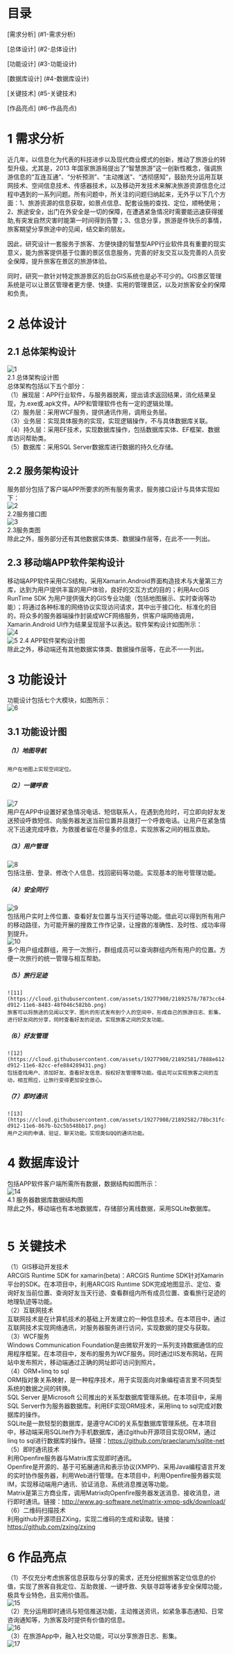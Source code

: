 # 目录
[需求分析]
(#1-需求分析)

[总体设计]
(#2-总体设计)

[功能设计]
(#3-功能设计)

[数据库设计]
(#4-数据库设计)

[关键技术]
(#5-关键技术)

[作品亮点]
(#6-作品亮点)

# 1 需求分析
近几年，以信息化为代表的科技进步以及现代商业模式的创新，推动了旅游业的转型升级。尤其是，2013 年国家旅游局提出了“智慧旅游”这一创新性概念，强调旅游信息的“互连互通”、“分析预测”、“主动推送”、“透彻感知”，鼓励充分运用互联网技术、空间信息技术、传感器技术，以及移动开发技术来解决旅游资源信息化过程中遇到的一系列问题。所有问题中，所关注的问题归纳起来，无外乎以下几个方面：1、旅游资源的信息获取，如景点信息、配套设施的查找、定位，顺畅使用；2、旅途安全，出门在外安全是一切的保障，在遭遇紧急情况时需要能迅速获得援助,有突发自然灾害时能第一时间得到告警；3、信息分享，旅游是件快乐的事情，旅客期望分享旅途中的见闻，结交新的朋友。     	
 
因此，研究设计一套服务于旅客、方便快捷的智慧型APP行业软件具有重要的现实意义，能为旅客提供基于位置的景区信息服务，完善的好友交互以及完善的人员安全保障，提升旅客在景区的旅游体验。	

同时，研究一款针对特定旅游景区的后台GIS系统也是必不可少的。GIS景区管理系统是可以让景区管理者更方便、快捷、实用的管理景区，以及对旅客安全的保障和负责。       
# 2 总体设计
## 2.1 总体架构设计
 ![1](https://cloud.githubusercontent.com/assets/19277908/21892282/021328d6-d911-11e6-9785-5cd018a43b8e.png)   
                                               2.1 总体架构设计图     	       
	总体架构包括以下五个部分：   
（1）展现层：APP行业软件，与服务器脱离，提出请求返回结果，消化结果呈现，为.exe或.apk文件。APP和管理软件也有一定的逻辑处理。     
（2）服务层：采用WCF服务，提供通讯作用，调用业务层。    
（3）业务层：实现具体服务的实现，实现逻辑操作，不与具体数据库关联。       
（4）持久层：采用EF技术，实现数据库操作，包括数据库实体、EF框架、数据库访问帮助类。       
（5）数据库：采用SQL Server数据库进行数据的持久化存储。     
## 2.2 服务架构设计   
服务部分包括了客户端APP所要求的所有服务需求，服务接口设计与具体实现如下：	
 ![2](https://cloud.githubusercontent.com/assets/19277908/21892285/0299fad2-d911-11e6-995c-cbe98ddaa899.png)    
                                                2.2服务接口图          
 ![3](https://cloud.githubusercontent.com/assets/19277908/21892286/02d578d2-d911-11e6-8e1b-28b1bc1e312f.png)       
                                                2.3服务类图      
除此之外，服务部分还有其他数据实体类、数据操作层等，在此不一一列出。         
## 2.3 移动端APP软件架构设计   
移动端APP软件采用C/S结构，采用Xamarin.Android界面构造技术与大量第三方库，达到为用户提供丰富的用户体验，良好的交互方式的目的；利用ArcGIS RunTime SDK 为用户提供强大的GIS专业功能（包括地图展示、实时查询等功能）；将通过各种标准的网络协议实现访问请求，其中出于接口化、标准化的目的，将众多的服务器端操作封装成WCF网络服务，供客户端网络调用，Xamarin.Android UI作为结果呈现层予以表达。软件架构设计如图所示：       	
  ![4](https://cloud.githubusercontent.com/assets/19277908/21892287/02d70db4-d911-11e6-85df-b2a1500e470b.png)       
  ![5](https://cloud.githubusercontent.com/assets/19277908/21892288/02d754ea-d911-11e6-92be-0a3e0d5ac505.png)
                                                2.4 APP软件架构设计图       
	除此之外，移动端还有其他数据实体类、数据操作层等，在此不一一列出。        
# 3 功能设计   
功能设计包括七个大模块，如图所示：  	   
 ![6](https://cloud.githubusercontent.com/assets/19277908/21892290/02d8f746-d911-11e6-8fa1-91c976731416.png)       
## 3.1 功能设计图
##### （1）地图导航 
	用户在地图上实现空间定位。    
##### （2）一键呼救     
  ![7](https://cloud.githubusercontent.com/assets/19277908/21892289/02d873d4-d911-11e6-8787-4eda24eb0b81.png)    
	用户在APP中设置好紧急情况电话、短信联系人，在遇到危险时，可立即向好友发送预设呼救短信、向服务器发送当前位置并且拨打一个呼救电话。让用户在紧急情况下迅速完成呼救，为救援者留在尽量多的信息，实现旅客之间的相互救助。    
##### （3）用户管理    
  ![8](https://cloud.githubusercontent.com/assets/19277908/21892580/7875fc50-d912-11e6-8a44-f658c6370f1a.png)  
	包括注册、登录、修改个人信息、找回密码等功能。实现基本的账号管理功能。   
##### （4）安全同行    
  ![9](https://cloud.githubusercontent.com/assets/19277908/21892577/7870fc1e-d912-11e6-9c7c-d63c8eb88e24.png)    
	包括用户实时上传位置、查看好友位置与当天行迹等功能。借此可以得到所有用户的移动路径，为可能开展的搜救工作作记录，让搜救的准确性、及时性、成功率得到提升。   
    ![10](https://cloud.githubusercontent.com/assets/19277908/21892579/787515ce-d912-11e6-9cb4-c75abb706ef8.png)     
	多个用户组成群组，用于一次旅行，群组成员可以查询群组内所有用户的位置。方便一次旅行的统一管理与相互帮助。    
##### （5）旅行足迹    
    ![11](https://cloud.githubusercontent.com/assets/19277908/21892578/7873cc64-d912-11e6-8483-48f046c582bb.png)
	旅客可以将旅途的见闻以文字、图片的形式发布到个人的空间中，形成自己的旅游日志、影集，进行好友间的分享，同时查看好友的足迹。实现旅客之间的交友功能。     
##### （6）好友管理
    ![12](https://cloud.githubusercontent.com/assets/19277908/21892581/7888e612-d912-11e6-82cc-efe884289431.png)     
	包括查找用户、添加好友、查看好友信息、授权好友管理等功能。借此可以实现旅客之间的互动，相互照应，让旅行变得更加安全放心。     
##### （7）即时通讯     
    ![13](https://cloud.githubusercontent.com/assets/19277908/21892582/78bc31fc-d912-11e6-867b-b2c5b548bb17.png)      
	用户之间的申请、验证、聊天功能。实现类似QQ的通讯功能。     
# 4 数据库设计       
包括APP软件客户端所需所有数据，数据结构如图所示：	       
 ![14](https://cloud.githubusercontent.com/assets/19277908/21892583/78bc4b92-d912-11e6-863f-7c182362487d.png)        
                                           4.1 服务器数据库数据结构图      
	除此之外，移动端也有本地数据库，存储部分离线数据，采用SQLite数据库。        
# 5 关键技术
（1）GIS移动开发技术         
	ARCGIS Runtime SDK for xamarin(beta)：ARCGIS Runtime SDK针对Xamarin平台的SDK。在本项目中，利用ARCGIS Runtime SDK完成地图显示、定位、查询好友当前位置、查询好友当天行迹、查看群组内所有成员位置、查看旅行足迹的地理轨迹等功能。     
（2）互联网技术     
	互联网技术是在计算机技术的基础上开发建立的一种信息技术。在本项目中，通过互联网技术实现网络通讯，对服务器服务进行访问，实现数据的提交与获取。   
（3）WCF服务      
	Windows Communication Foundation是由微软开发的一系列支持数据通信的应用程序框架。在本项目中，发布的服务为WCF服务。同时通过IIS发布网站，在网站中发布照片，移动端通过正确的网址即可访问到照片。     
（4）ORM+linq to sql       
	ORM指对象关系映射，是一种程序技术，用于实现面向对象编程语言里不同类型系统的数据之间的转换。	     
	SQL Server 是Microsoft 公司推出的关系型数据库管理系统。在本项目中，采用SQL Server作为服务器数据库。利用EF实现ORM技术，采用linq to sql完成对数据库的操作。    
	SQLite是一款轻型的数据库，是遵守ACID的关系型数据库管理系统。在本项目中，移动端采用SQLite作为手机数据库，通过github开源项目实现ORM，通过linq to sql进行数据库的操作。链接：https://github.com/praeclarum/sqlite-net    
（5）即时通讯技术    
	利用Openfire服务器与Matrix库实现即时通讯。     
	Openfire是开源的、基于可拓展通讯和表示协议(XMPP)、采用Java编程语言开发的实时协作服务器，利用Web进行管理。在本项目中，利用Openfire服务器实现IM，实现移动端用户通讯、验证消息、系统消息推送等功能。    
	Matrix是第三方商业库，调用Matrix向Openfire服务器发送消息、接收消息，进行即时通讯。链接：http://www.ag-software.net/matrix-xmpp-sdk/download/     
（6）二维码扫描技术     
	利用github开源项目ZXing，实现二维码的生成和读取。链接：https://github.com/zxing/zxing     
# 6 作品亮点   
（1）不仅充分考虑旅客信息获取与分享的需求，还充分挖掘旅客定位信息的价值，实现了旅客自我定位、互助救援、一键呼救、失联寻踪等诸多安全保障功能，极具专业特色，且实用价值高。     
   ![15](https://cloud.githubusercontent.com/assets/19277908/21892604/9f683aa8-d912-11e6-87b0-74dd501caa62.png)     
（2）充分运用即时通讯与短信推送功能，主动推送资讯，如紧急事态通知、日常咨询通知等，为旅客及时提供有价值的信息。     
   ![16](https://cloud.githubusercontent.com/assets/19277908/21892605/9fd9cf24-d912-11e6-8503-d1bfa0830348.png)     
（3）在旅游App中，融入社交功能，可以分享旅游日志、影集。     
   ![17](https://cloud.githubusercontent.com/assets/19277908/21892607/a017e566-d912-11e6-9dd1-850e7f606813.png)    
